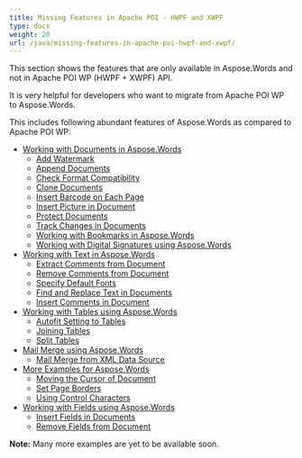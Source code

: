 ```yaml
---
title: Missing Features in Apache POI - HWPF and XWPF
type: docs
weight: 20
url: /java/missing-features-in-apache-poi-hwpf-and-xwpf/
---
```


This section shows the features that are only available in Aspose.Words and not in Apache POI WP (HWPF + XWPF) API. 

It is very helpful for developers who want to migrate from Apache POI WP to Aspose.Words.

This includes following abundant features of Aspose.Words as compared to Apache POI WP:

- [Working with Documents in Aspose.Words](https://docs.aspose.com/words/java/working-with-documents-in-aspose-words/)
  - [Add Watermark](https://docs.aspose.com/words/java/add-watermark/)
  - [Append Documents](https://docs.aspose.com/words/java/append-documents/)
  - [Check Format Compatibility](https://docs.aspose.com/words/java/check-format-compatibility/)
  - [Clone Documents](https://docs.aspose.com/words/java/clone-documents/)
  - [Insert Barcode on Each Page](https://docs.aspose.com/words/java/insert-barcode-on-each-page/)
  - [Insert Picture in Document](https://docs.aspose.com/words/java/insert-picture-in-document/)
  - [Protect Documents](https://docs.aspose.com/words/java/protect-documents/)
  - [Track Changes in Documents](https://docs.aspose.com/words/java/track-changes-in-documents/)
  - [Working with Bookmarks in Aspose.Words](https://docs.aspose.com/words/java/working-with-bookmarks-in-aspose-words/)
  - [Working with Digital Signatures using Aspose.Words](https://docs.aspose.com/words/java/working-with-digital-signatures-using-aspose-words/)
- [Working with Text in Aspose.Words](https://docs.aspose.com/words/java/working-with-text-in-aspose-words/)
  - [Extract Comments from Document](https://docs.aspose.com/words/java/extract-comments-from-document/)
  - [Remove Comments from Document](https://docs.aspose.com/words/java/remove-comments-from-document/)
  - [Specify Default Fonts](https://docs.aspose.com/words/java/specify-default-fonts/)
  - [Find and Replace Text in Documents](https://docs.aspose.com/words/java/find-and-replace-text-in-documents/)
  - [Insert Comments in Document](https://docs.aspose.com/words/java/insert-comments-in-document/)
- [Working with Tables using Aspose.Words](https://docs.aspose.com/words/java/working-with-tables-using-aspose-words/)
  - [Autofit Setting to Tables](https://docs.aspose.com/words/java/autofit-setting-to-tables/)
  - [Joining Tables](https://docs.aspose.com/words/java/joining-tables/)
  - [Split Tables](https://docs.aspose.com/words/java/split-tables/)
- [Mail Merge using Aspose.Words](https://docs.aspose.com/words/java/mail-merge-using-aspose-words/)
  - [Mail Merge from XML Data Source](https://docs.aspose.com/words/java/mail-merge-from-xml-data-source/)
- [More Examples for Aspose.Words](https://docs.aspose.com/words/java/more-examples-for-aspose-words/)
  - [Moving the Cursor of Document](https://docs.aspose.com/words/java/moving-the-cursor-of-document/)
  - [Set Page Borders](https://docs.aspose.com/words/java/set-page-borders/)
  - [Using Control Characters](https://docs.aspose.com/words/java/using-control-characters/)
- [Working with Fields using Aspose.Words](https://docs.aspose.com/words/java/working-with-fields-using-aspose-words/)
  - [Insert Fields in Documents](https://docs.aspose.com/words/java/insert-fields-in-documents/)
  - [Remove Fields from Document](https://docs.aspose.com/words/java/remove-fields-from-document/)

**Note:** Many more examples are yet to be available soon.
